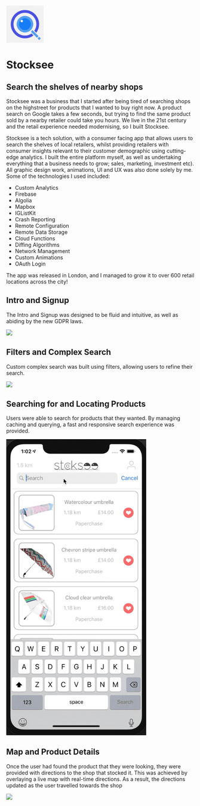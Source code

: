 <img src="stckchck/Stocksee/Resources/Assets.xcassets/AppIcon.appiconset/iTunesArtwork@2x.png" width="100">

# Stocksee

## Search the shelves of nearby shops

Stocksee was a business that I started after being tired of searching shops on the highstreet for products that I wanted to buy right now. A product search on Google takes a few seconds, but trying to find the same product sold by a nearby retailer could take you hours. We live in the 21st century and the retail experience needed modernising, so I built Stocksee. 

Stocksee is a tech solution, with a consumer facing app that allows users to search the shelves of local retailers, whilst providing retailers with consumer insights relevant to their customer demographic using cutting-edge analytics. I built the entire platform myself, as well as undertaking everything that a business needs to grow; sales, marketing, investment etc). All graphic design work, animations, UI and UX was also done solely by me. Some of the technologies I used included:

* Custom Analytics
* Firebase
* Algolia
* Mapbox
* IGListKit
* Crash Reporting
* Remote Configuration
* Remote Data Storage
* Cloud Functions
* Diffing Algorithms
* Network Management
* Custom Animations
* OAuth Login

The app was released in London, and I managed to grow it to over 600 retail locations across the city!  

## Intro and Signup

The Intro and Signup was designed to be fluid and intuitive, as well as abiding by the new GDPR laws. 

<img src="stckchck/Stocksee/Resources/Assets.xcassets/Intro&Signup.gif" width="375">

## Filters and Complex Search

Custom complex search was built using filters, allowing users to refine their search.

<img src="stckchck/Stocksee/Resources/Assets.xcassets/Filters.gif" width="375">

## Searching for and Locating Products

Users were able to search for products that they wanted. By managing caching and querying, a fast and responsive search experience was provided.

<img src="stckchck/Stocksee/Resources/Assets.xcassets/SearchAndDistance.gif" width="375">

## Map and Product Details

Once the user had found the product that they were looking, they were provided with directions to the shop that stocked it. This was achieved by overlaying a live map with real-time directions. As a result, the directions updated as the user travelled towards the shop

<img src="stckchck/Stocksee/Resources/Assets.xcassets/MapAndProductDetails.gif" width="375">


